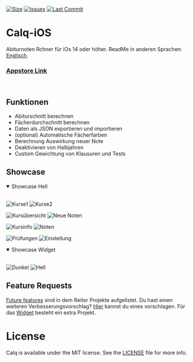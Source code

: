 [![Size](https://img.shields.io/github/repo-size/AKORA-Studios/Calq?color=428FE3&label=SIZE&style=for-the-badge)](https://apps.apple.com/tt/app/calq-abiturnoten/id1605925893?uo=2)
[![Issues](https://img.shields.io/github/issues/AKORA-Studios/Calq?color=428FE3&label=Issues&style=for-the-badge)](https://apps.apple.com/tt/app/calq-abiturnoten/id1605925893?uo=2)
[![Last Commit](https://img.shields.io/github/last-commit/AKORA-Studios/Calq/master?color=428FE3&label=lastcommit&style=for-the-badge)](https://apps.apple.com/tt/app/calq-abiturnoten/id1605925893?uo=2)


# Calq-iOS
Abiturnoten Rchner für iOs 14 oder höher.
ReadMe in anderen Sprachen: [Englisch](https://github.com/AKORA-Studios/Calq/blob/master/README.en.md).

### [Appstore Link](https://apps.apple.com/tt/app/calq-abiturnoten/id1605925893?uo=2)
<br>

## Funktionen
* Abiturschnitt berechnen
* Fächerdurchschnitt berechnen
* Daten als JSON exportieren und importieren
* (optional) Automatische Fächerfarben
* Berechnung Auswirkung neuer Note
* Deaktivieren von Halbjahren
* Custom Gewichtung von Klausuren und Tests


## Showcase
<details open>
<summary>Showcase Hell</summary>
<br>
  
![Kurse1](https://media.discordapp.net/attachments/867129329363976212/936641961639694346/unknown.png?width=309&height=670)
![Kurse2](https://media.discordapp.net/attachments/867129329363976212/936641988613259325/unknown.png?width=309&height=670)

![Kursübersicht](https://media.discordapp.net/attachments/867129329363976212/936642987201527848/unknown.png?width=309&height=670)
![Neue Noten](https://media.discordapp.net/attachments/867129329363976212/936730372769738843/unknown.png?width=309&height=670)

![Kursinfo](https://media.discordapp.net/attachments/867129329363976212/936642048696647690/unknown.png?width=309&height=670)
![Noten](https://media.discordapp.net/attachments/867129329363976212/936730395087601664/unknown.png?width=309&height=670)
  
![Prüfungen](https://media.discordapp.net/attachments/867129329363976212/936642066354675742/unknown.png?width=309&height=670)
![Einstellung](https://media.discordapp.net/attachments/867129329363976212/937014189170503720/unknown.png?width=309&height=670)
</details>

<details open>
<summary>Showcase Widget</summary>
<br>
  
![Dunkel](https://media.discordapp.net/attachments/819922260424785920/926869048753549372/unknown.png?width=309&height=670)
![Hell](https://media.discordapp.net/attachments/867129329363976212/936730718237761586/unknown.png?width=309&height=670)
</details
<br>

## Feature Requests
[Future features](https://github.com/AKORA-Studios/Calq/projects2) sind in dem Reiter Projekte aufgelistet. Du hast einen weiteren Verbesserungsvorschlag? [Hier](https://github.com/AKORA-Studios/Calq/issues) kannst du eines vorschlagen. Für das [Widget](https://github.com/AKORA-Studios/Calq/projects/1) besteht ein extra Projekt.

# License
Calq is available under the MIT license. See the [LICENSE](https://github.com/AKORA-Studios/Calq-iOS/blob/main/LICENSE) file for more info.
